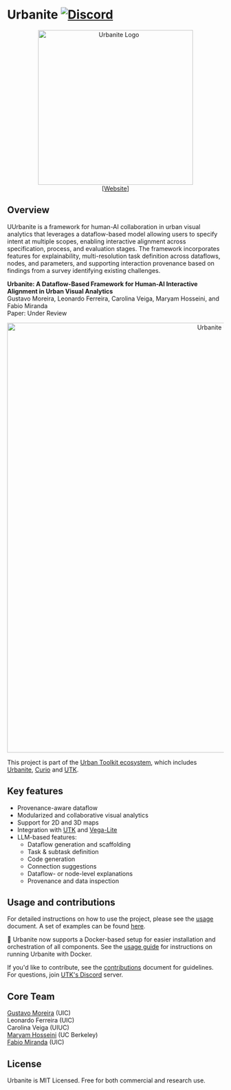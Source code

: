 # Urbanite [![Discord](https://img.shields.io/badge/Discord-738ADB)](https://discord.gg/vjpSMSJR8r)

<div align="center">
  <img src="https://github.com/urban-toolkit/urbanite/blob/main/logo-white.png?raw=true" alt="Urbanite Logo" height="360"/></br>
  [<a href="https://urbantk.org/urbanite">Website</a>]
  <!-- [<a href="https://arxiv.org/abs/2408.06139">Paper</a>] | [<a href="https://urbantk.org/curio">Website</a>] -->
</div>

## Overview

UUrbanite is a framework for human-AI collaboration in urban visual analytics that leverages a dataflow-based model allowing users to specify intent at multiple scopes, enabling interactive alignment across specification, process, and evaluation stages. The framework incorporates features for explainability, multi-resolution task definition across dataflows, nodes, and parameters, and supporting interaction provenance based on findings from a survey identifying existing challenges.

**Urbanite: A Dataflow-Based Framework for Human-AI Interactive Alignment in Urban Visual Analytics**  
Gustavo Moreira, Leonardo Ferreira, Carolina Veiga, Maryam Hosseini, and Fabio Miranda  
Paper: Under Review

<!-- Video: -->

<!-- <div align="center">
  <video src="https://github.com/urban-toolkit/curio/assets/2387594/6d29bda8-5e94-4496-a4ae-fd55adff024f" />
</div> -->

<p align="center">
  <img src="https://github.com/urban-toolkit/urbanite/blob/main/images/banner.jpg?raw=true" alt="Urbanite Use Cases" width="1000"/>
</p>

This project is part of the [Urban Toolkit ecosystem](https://urbantk.org), which includes [Urbanite](https://github.com/urban-toolkit/urbanite/), [Curio](https://github.com/urban-toolkit/curio/) and [UTK](https://github.com/urban-toolkit/utk). 

## Key features

- Provenance-aware dataflow
- Modularized and collaborative visual analytics
- Support for 2D and 3D maps
- Integration with [UTK](https://urbantk.org) and [Vega-Lite](https://vega.github.io/vega-lite/)
- LLM-based features:
  - Dataflow generation and scaffolding
  - Task & subtask definition
  - Code generation
  - Connection suggestions
  - Dataflow- or node-level explanations
  - Provenance and data inspection 

## Usage and contributions
For detailed instructions on how to use the project, please see the [usage](docs/USAGE.md) document. A set of examples can be found [here](https://github.com/urban-toolkit/urbanite/tree/main/docs). 

🚀 Urbanite now supports a Docker-based setup for easier installation and orchestration of all components. See the [usage guide](docs/USAGE.md) for instructions on running Urbanite with Docker.

If you'd like to contribute, see the [contributions](docs/CONTRIBUTIONS.md) document for guidelines. For questions, join [UTK's Discord](https://discord.gg/vjpSMSJR8r) server.

## Core Team

[Gustavo Moreira](https://gmmuller.github.io/) (UIC)   
Leonardo Ferreira (UIC)  
Carolina Veiga (UIUC)  
[Maryam Hosseini](https://www.maryamhosseini.me/) (UC Berkeley)  
[Fabio Miranda](https://fmiranda.me) (UIC)  

## License
Urbanite is MIT Licensed. Free for both commercial and research use.
